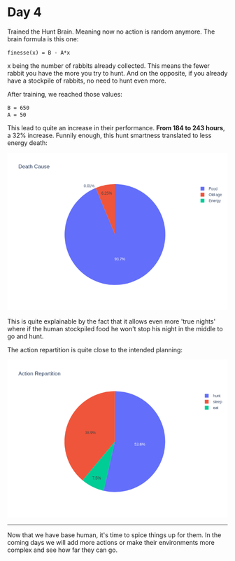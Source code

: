# Day 4

Trained the Hunt Brain. Meaning now no action is random anymore.
The brain formula is this one:

```
finesse(x) = B - A*x
```

x being the number of rabbits already collected. This means the fewer rabbit you have the more you try to hunt.
And on the opposite, if you already have a stockpile of rabbits, no need to hunt even more.

After training, we reached those values:

```
B = 650
A = 50
```

This lead to quite an increase in their performance. **From 184 to 243 hours**, a 32% increase.
Funnily enough, this hunt smartness translated to less energy death:

![death_cause](death_cause.png)

This is quite explainable by the fact that it allows even more 'true nights' where if the human stockpiled food he
won't stop his night in the middle to go and hunt.

The action repartition is quite close to the intended planning:

![action_repartition](action_repartition.png)

---

Now that we have base human, it's time to spice things up for them. In the coming days we will add more actions or
make their environments more complex and see how far they can go. 
